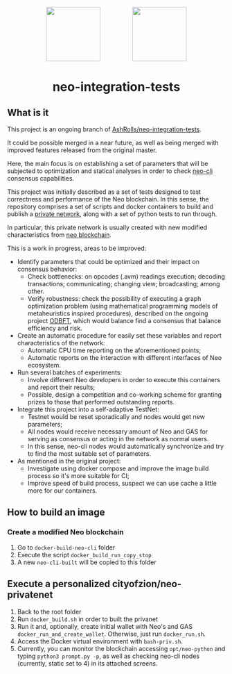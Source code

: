 <p align="center">
  <img
    src="http://res.cloudinary.com/vidsy/image/upload/v1503160820/CoZ_Icon_DARKBLUE_200x178px_oq0gxm.png"
    width="125px;">
    &nbsp; &nbsp; &nbsp; &nbsp; &nbsp; &nbsp; &nbsp; &nbsp; &nbsp;
    <img
      src="http://res.cloudinary.com/dnh3we6el/image/upload/v1519941321/NeoResearch-Logo.png"
      width="125px;">
</p>

<h1 align="center">neo-integration-tests</h1>

## What is it

This project is an ongoing branch of [AshRolls/neo-integration-tests](https://github.com/AshRolls/neo-integration-tests).

It could be possible merged in a near future, as well as being merged with improved features released from the original master.

Here, the main focus is on establishing a set of parameters that will be subjected to optimization and statical analyses in order to check [neo-cli](https://github.com/neo-project/neo-cli) consensus capabilities.

This project was initially described as a set of tests designed to test correctness and performance of the Neo blockchain.
In this sense, the repository comprises a set of scripts and docker containers to build and publish a [private network](https://hub.docker.com/r/cityofzion/neo-privatenet/), along with a set of python tests to run through.

In particular, this private network is usually created with new modified characteristics from [neo blockchain](https://github.com/neo-project/neo/).

This is a work in progress, areas to be improved:

* Identify parameters that could be optimized and their impact on consensus behavior:
  - Check bottlenecks: on opcodes (.avm) readings execution; decoding transactions; communicating; changing view; broadcasting; among other.
  - Verify robustness: check the possibility of executing a graph optimization problem (using mathematical programming models of metaheuristics inspired procedures), described on the ongoing project [ODBFT](https://github.com/NeoResearch/ODBFT), which would balance find a consensus that balance efficiency and risk.  
* Create an automatic procedure for easily set these variables and report characteristics of the network:
  - Automatic CPU time reporting on the aforementioned points;
  - Automatic reports on the interaction with different interfaces of Neo ecosystem.
* Run several batches of experiments:
  - Involve different Neo developers in order to execute this containers and report their results;
  - Possible, design a competition and co-working scheme for granting prizes to those that performed outstanding reports.
* Integrate this project into a self-adaptive TestNet:
  - Testnet would be reset sporadically and nodes would get new parameters;
  - All nodes would receive necessary amount of Neo and GAS for serving as consensus or acting in the network as normal users.
  - In this sense, neo-cli nodes would automatically synchronize and try to find the most suitable set of parameters.  
* As mentioned in the original project:
  - Investigate using docker compose and improve the image build process so it's more suitable for CI;
  - Improve speed of build process, suspect we can use cache a little more for our containers.

## How to build an image

### Create a modified Neo blockchain

1. Go to `docker-build-neo-cli` folder
1. Execute the script `docker_build_run_copy_stop`
1. A new `neo-cli-built` will be copied to this folder

## Execute a personalized cityofzion/neo-privatenet

1. Back to the root folder
1. Run `docker_build.sh` in order to built the privanet
1. Run it and, optionally, create initial wallet with Neo's and GAS `docker_run_and_create_wallet`. Otherwise, just run `docker_run.sh`.
1. Access the Docker virtual environment with `bash-priv.sh`.
1. Currently, you can monitor the blockchain accessing `opt/neo-python` and typing `python3 prompt.py -p`, as well as checking neo-cli nodes (currently, static set to 4) in its attached screens.
